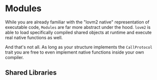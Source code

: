 # Modules

While you are already familiar with the "lovm2 native" representation of executable code, `Modules` are far more abstract under the hood. `lovm2` is able to load specifically compiled shared objects at runtime and execute real native functions as well.

And that's not all. As long as your structure implements the `CallProtocol` trait you are free to even implement native functions inside your own compiler.

## Shared Libraries
